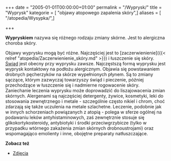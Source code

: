 +++
date = "2005-01-01T00:00:00+01:00"
permalink = "/Wyprysk/"
title = "Wyprysk"
kategorie = [ "objawy atopowego zapalenia skóry",]
aliases = [ "/atopedia/Wysypka/",]

+++

**Wypryskiem** nazywa się różnego rodzaju zmiany skórne. Jest to alergiczna choroba skóry.

Objawy wyprysku mogą być różne. Najczęściej jest to [zaczerwienienie]({{< relref "atopedia/Zaczerwienienie_skóry.md" >}}) i łuszczenie się skóry. [Świąd](/atopedia/Świąd) jest obecny przy wyprysku zawsze. Najczęstszą formą wyprysku jest wyprysk kontaktowy na podłożu alergicznym. Objawia się powstawaniem drobnych pęcherzyków na skórze wypełnionych płynem. Są to zmiany sączące, którym zazwyczaj towarzyszy świąd i pieczenie, później przechodzące w łuszczenie się i nadmierne rogowacenie skóry. Zaniechanie leczenia wyprysku może doprowadzić do liszajowacenia zmian skórnych. Alergenami są najczęściej detergenty, żywice, kosmetyki, leki do stosowania zewnętrznego i metale - szczególnie często nikiel i chrom, choć zdarzają się także uczulenia na metale szlachetne. Leczenie, podobnie jak w innych schorzeniach powiązanych z atopią - polega w sferze ogólnej na podawaniu leków antyhistaminowych, zaś zewnętrznie stosuje się glikokortykosteroidy, antybiotyki i środki przeciwgrzybicze (tylko w przypadku wtórnego zakażenia zmian skórnych drobnoustrojami) oraz wspomagająco emolienty i inne, obojętne preparaty natłuszczające.



**Zobacz też**

-   [Zdjęcia](/atopedia/Zdjęcia)
